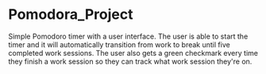 # Pomodora_Project
Simple Pomodoro timer with a user interface. The user is able to start the timer and it will automatically transition from work to break until five completed work sessions. The user also gets a green checkmark every time they finish a work session so they can track what work session they're on.
